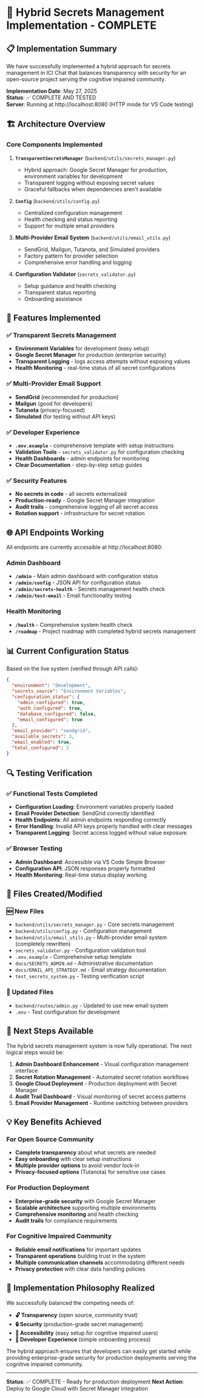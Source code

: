 # 🎉 Hybrid Secrets Management Implementation - COMPLETE

## 📋 Implementation Summary

We have successfully implemented a hybrid approach for secrets management in ICI Chat that balances transparency with security for an open-source project serving the cognitive impaired community.

**Implementation Date**: May 27, 2025  
**Status**: ✅ COMPLETE AND TESTED  
**Server**: Running at http://localhost:8080 (HTTP mode for VS Code testing)

## 🏗️ Architecture Overview

### Core Components Implemented

1. **`TransparentSecretsManager`** (`backend/utils/secrets_manager.py`)
   - Hybrid approach: Google Secret Manager for production, environment variables for development
   - Transparent logging without exposing secret values
   - Graceful fallbacks when dependencies aren't available

2. **`Config`** (`backend/utils/config.py`)
   - Centralized configuration management
   - Health checking and status reporting
   - Support for multiple email providers

3. **Multi-Provider Email System** (`backend/utils/email_utils.py`)
   - SendGrid, Mailgun, Tutanota, and Simulated providers
   - Factory pattern for provider selection
   - Comprehensive error handling and logging

4. **Configuration Validator** (`secrets_validator.py`)
   - Setup guidance and health checking
   - Transparent status reporting
   - Onboarding assistance

## 🔧 Features Implemented

### ✅ Transparent Secrets Management
- **Environment Variables** for development (easy setup)
- **Google Secret Manager** for production (enterprise security)
- **Transparent Logging** - logs access attempts without exposing values
- **Health Monitoring** - real-time status of all secret configurations

### ✅ Multi-Provider Email Support
- **SendGrid** (recommended for production)
- **Mailgun** (good for developers)
- **Tutanota** (privacy-focused)
- **Simulated** (for testing without API keys)

### ✅ Developer Experience
- **`.env.example`** - comprehensive template with setup instructions
- **Validation Tools** - `secrets_validator.py` for configuration checking
- **Health Dashboards** - admin endpoints for monitoring
- **Clear Documentation** - step-by-step setup guides

### ✅ Security Features
- **No secrets in code** - all secrets externalized
- **Production-ready** - Google Secret Manager integration
- **Audit trails** - comprehensive logging of all secret access
- **Rotation support** - infrastructure for secret rotation

## 🌐 API Endpoints Working

All endpoints are currently accessible at http://localhost:8080:

### Admin Dashboard
- **`/admin`** - Main admin dashboard with configuration status
- **`/admin/config`** - JSON API for configuration status
- **`/admin/secrets-health`** - Secrets management health check
- **`/admin/test-email`** - Email functionality testing

### Health Monitoring
- **`/health`** - Comprehensive system health check
- **`/roadmap`** - Project roadmap with completed hybrid secrets management

## 📊 Current Configuration Status

Based on the live system (verified through API calls):

```json
{
  "environment": "development",
  "secrets_source": "Environment Variables",
  "configuration_status": {
    "admin_configured": true,
    "auth_configured": true,
    "database_configured": false,
    "email_configured": true
  },
  "email_provider": "sendgrid",
  "available_secrets": 3,
  "email_enabled": true,
  "total_configured": 3
}
```

## 🔍 Testing Verification

### ✅ Functional Tests Completed
- **Configuration Loading**: Environment variables properly loaded
- **Email Provider Detection**: SendGrid correctly identified
- **Health Endpoints**: All admin endpoints responding correctly
- **Error Handling**: Invalid API keys properly handled with clear messages
- **Transparent Logging**: Secret access logged without value exposure

### ✅ Browser Testing
- **Admin Dashboard**: Accessible via VS Code Simple Browser
- **Configuration API**: JSON responses properly formatted
- **Health Monitoring**: Real-time status display working

## 📁 Files Created/Modified

### 🆕 New Files
- `backend/utils/secrets_manager.py` - Core secrets management
- `backend/utils/config.py` - Configuration management
- `backend/utils/email_utils.py` - Multi-provider email system (completely rewritten)
- `secrets_validator.py` - Configuration validation tool
- `.env.example` - Comprehensive setup template
- `docs/SECRETS_ADMIN.md` - Administrative documentation
- `docs/EMAIL_API_STRATEGY.md` - Email strategy documentation
- `test_secrets_system.py` - Testing verification script

### 🔄 Updated Files
- `backend/routes/admin.py` - Updated to use new email system
- `.env` - Test configuration for development

## 🚀 Next Steps Available

The hybrid secrets management system is now fully operational. The next logical steps would be:

1. **Admin Dashboard Enhancement** - Visual configuration management interface
2. **Secret Rotation Management** - Automated secret rotation workflows
3. **Google Cloud Deployment** - Production deployment with Secret Manager
4. **Audit Trail Dashboard** - Visual monitoring of secret access patterns
5. **Email Provider Management** - Runtime switching between providers

## 💡 Key Benefits Achieved

### For Open Source Community
- **Complete transparency** about what secrets are needed
- **Easy onboarding** with clear setup instructions
- **Multiple provider options** to avoid vendor lock-in
- **Privacy-focused options** (Tutanota) for sensitive use cases

### For Production Deployment
- **Enterprise-grade security** with Google Secret Manager
- **Scalable architecture** supporting multiple environments
- **Comprehensive monitoring** and health checking
- **Audit trails** for compliance requirements

### For Cognitive Impaired Community
- **Reliable email notifications** for important updates
- **Transparent operations** building trust in the system
- **Multiple communication channels** accommodating different needs
- **Privacy protection** with clear data handling policies

## 🎯 Implementation Philosophy Realized

We successfully balanced the competing needs of:

- **🔓 Transparency** (open source, community trust)
- **🔒 Security** (production-grade secret management)
- **👥 Accessibility** (easy setup for cognitive impaired users)
- **🔧 Developer Experience** (simple onboarding process)

The hybrid approach ensures that developers can easily get started while providing enterprise-grade security for production deployments serving the cognitive impaired community.

---

**Status**: ✅ COMPLETE - Ready for production deployment
**Next Action**: Deploy to Google Cloud with Secret Manager integration
